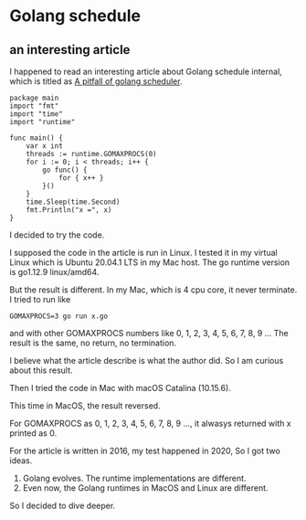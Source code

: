 # Golang schedule

## an interesting article

I happened to read an interesting article about Golang schedule internal, which is titled as [A pitfall of golang scheduler](http://www.sarathlakshman.com/2016/06/15/pitfall-of-golang-scheduler).

```
package main
import "fmt"
import "time"
import "runtime"

func main() {
    var x int
    threads := runtime.GOMAXPROCS(0)
    for i := 0; i < threads; i++ {
        go func() {
            for { x++ }
        }()
    }
    time.Sleep(time.Second)
    fmt.Println("x =", x)
}
```

I decided to try the code.

I supposed the code in the article is run in Linux. I tested it in my virtual Linux which is Ubuntu 20.04.1 LTS in my Mac host. The go runtime version is go1.12.9 linux/amd64.

But the result is different. In my Mac, which is 4 cpu core, it never terminate. I tried to run like
```
GOMAXPROCS=3 go run x.go
```
and with other GOMAXPROCS numbers like 0, 1, 2, 3, 4, 5, 6, 7, 8, 9 ...
The result is the same, no return, no termination.

I believe what the article describe is what the author did. So I am curious about this result.

Then I tried the code in Mac with macOS Catalina (10.15.6).

This time in MacOS, the result reversed.

For GOMAXPROCS as 0, 1, 2, 3, 4, 5, 6, 7, 8, 9 ..., it alwasys returned with x printed as 0.

For the article is written in 2016, my test happened in 2020, So I got two ideas.

1. Golang evolves. The runtime implementations are different.
2. Even now, the Golang runtimes in MacOS and Linux are different.

So I decided to dive deeper.

